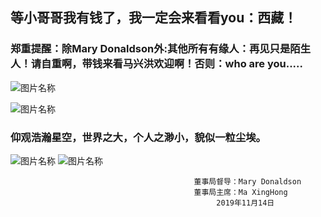 ##  等小哥哥我有钱了，我一定会来看看you：西藏！

###  郑重提醒：除Mary Donaldson外:其他所有有缘人：再见只是陌生人！请自重啊，带钱来看马兴洪欢迎啊！否则：who are you.....
 
![图片名称](http://p0.ifengimg.com/pmop/2017/0901/780DE68757191D0928118AE636FD7BCADD7EE2F3_size110_w1280_h824.jpeg)

![图片名称](http://pic1.win4000.com/wallpaper/2018-07-05/5b3dc77e418af.jpg)

###  仰观浩瀚星空，世界之大，个人之渺小，貌似一粒尘埃。
                                                               
![图片名称](http://youg.cw634.4everdns.com/fate.jpg)
![图片名称](http://youg.cw634.4everdns.com/start.gif)
 
                                             董事局督导：Mary Donaldson
                                             董事局主席：Ma XingHong
                                                  2019年11月14日
